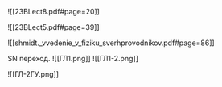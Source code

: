![[23BLect8.pdf#page=20]]

![[23BLect5.pdf#page=39]]

![[shmidt._vvedenie_v_fiziku_sverhprovodnikov.pdf#page=86]]

SN переход.
![[ГЛ1.png]]
![[ГЛ1-2.png]]

![[ГЛ-2ГУ.png]]

